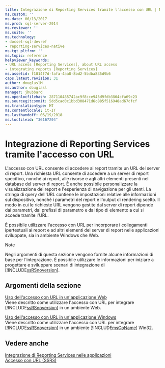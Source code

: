 ```yaml
---
title: Integrazione di Reporting Services tramite l'accesso con URL | Microsoft Docs
ms.custom: ''
ms.date: 06/13/2017
ms.prod: sql-server-2014
ms.reviewer: ''
ms.suite: ''
ms.technology:
- docset-sql-devref
- reporting-services-native
ms.tgt_pltfrm: ''
ms.topic: reference
helpviewer_keywords:
- URL access [Reporting Services], about URL access
- integrating reports [Reporting Services]
ms.assetid: f1014f7d-fafa-4aa8-8bd2-5bdba835d9b6
caps.latest.revision: 31
author: douglaslM
ms.author: douglasl
manager: jhubbard
ms.openlocfilehash: 287110485742ac9f8cce945d9fdb3864cfa69c23
ms.sourcegitcommit: 5dd5cad0c1bbd308471d6c885f516948ad67dfcf
ms.translationtype: MT
ms.contentlocale: it-IT
ms.lasthandoff: 06/19/2018
ms.locfileid: "36167204"
---
```

# <a name="integrating-reporting-services-using-url-access"></a>Integrazione di Reporting Services tramite l'accesso con URL
  L'accesso con URL consente di accedere ai report tramite un URL del server di report. Una richiesta URL consente di accedere a un server di report specifico, nonché ai report, alle risorse e agli altri elementi presenti nel database del server di report. È anche possibile personalizzare la visualizzazione del report e l'esperienza di navigazione per gli utenti. La stringa di query dell'URL contiene le impostazioni relative alle informazioni sul dispositivo, nonché i parametri del report e l'output di rendering scelto. Il modo in cui le richieste URL vengono gestite dal server di report dipende dai parametri, dai prefissi di parametro e dal tipo di elemento a cui si accede tramite l'URL.  
  
 È possibile utilizzare l'accesso con URL per incorporare i collegamenti ipertestuali ai report e ad altri elementi del server di report nelle applicazioni sviluppate, sia in ambiente Windows che Web.  
  
> [!NOTE]  
>  Negli argomenti di questa sezione vengono fornite alcune informazioni di base per l'integrazione. È possibile utilizzare le informazioni per iniziare a progettare e sviluppare scenari di integrazione di [!INCLUDE[ssRSnoversion](../../includes/ssrsnoversion-md.md)].  
  
## <a name="in-this-section"></a>Argomenti della sezione  
 [Uso dell'accesso con URL in un'applicazione Web](integrating-reporting-services-using-url-access-web-application.md)  
 Viene descritto come utilizzare l'accesso con URL per integrare [!INCLUDE[ssRSnoversion](../../includes/ssrsnoversion-md.md)] in un ambiente Web.  
  
 [Uso dell'accesso con URL in un'applicazione Windows](integrating-reporting-services-using-url-access-windows-application.md)  
 Viene descritto come utilizzare l'accesso con URL per integrare [!INCLUDE[ssRSnoversion](../../includes/ssrsnoversion-md.md)] in un ambiente [!INCLUDE[msCoName](../../includes/msconame-md.md)] Win32.  
  
## <a name="see-also"></a>Vedere anche  
 [Integrazione di Reporting Services nelle applicazioni](../application-integration/integrating-reporting-services-into-applications.md)   
 [Accesso con URL &#40;SSRS&#41;](../url-access-ssrs.md)  
  
  